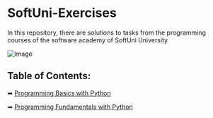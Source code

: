 # SoftUni-Exercises

In this repository, there are solutions to tasks from the programming courses of the software academy of SoftUni University

![image](https://user-images.githubusercontent.com/68993494/185683680-bcfefe65-88fb-4192-b0b2-ff9130c39487.png)

## Table of Contents:
➡ [Programming Basics with Python](https://github.com/ysamardzhiev/SoftUni-Exercises/tree/main/Programming_Basics_Python)

➡ [Programming Fundamentals with Python](https://github.com/ysamardzhiev/SoftUni-Exercises/tree/main/Programming_Fundamentals_Python/homeworks_and_labs)
